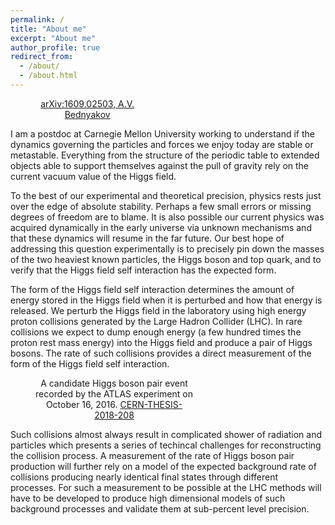 ```yaml
---
permalink: /
title: "About me"
excerpt: "About me"
author_profile: true
redirect_from: 
  - /about/
  - /about.html
---
```


<figure class="align-right" style="width:33%">
<img src="{{ site.url }}{{ site.baseurl }}/images/SM_vacuum_phase_diagram.png" alt="">
<figcaption style="text-align:center"><a href="https://arxiv.org/abs/1609.02503">arXiv:1609.02503, A.V. Bednyakov</a></figcaption>
</figure>
I am a postdoc at Carnegie Mellon University working to understand if the dynamics governing the particles and forces we enjoy today are stable or metastable.
Everything from the structure of the periodic table to extended objects able to support themselves against the pull of gravity rely on the current vacuum value of the Higgs field.

To the best of our experimental and theoretical precision, physics rests just over the edge of absolute stability.
Perhaps a few small errors or missing degrees of freedom are to blame.
It is also possible our current physics was acquired dynamically in the early universe via unknown mechanisms and that these dynamics will resume in the far future.
Our best hope of addressing this question experimentally is to precisely pin down the masses of the two heaviest known particles, the Higgs boson and top quark, and to verify that the Higgs field self interaction has the expected form.

The form of the Higgs field self interaction determines the amount of energy stored in the Higgs field when it is perturbed and how that energy is released.
We perturb the Higgs field in the laboratory using high energy proton collisions generated by the Large Hadron Collider (LHC).
In rare collisions we expect to dump enough energy (a few hundred times the proton rest mass energy) into the Higgs field and produce a pair of Higgs bosons.
The rate of such collisions provides a direct measurement of the form of the Higgs field self interaction. 

<figure class="align-left" style="width:50%;">
  <img src="{{ site.url }}{{ site.baseurl }}/images/272GeV.png" alt="">
  <figcaption style="text-align:center"> A candidate Higgs boson pair event recorded by the ATLAS experiment on October 16, 2016. <a href="https://cds.cern.ch/record/2644551?ln=en">CERN-THESIS-2018-208</a> </figcaption>
</figure>
Such collisions almost always result in complicated shower of radiation and particles which presents a series of techincal challenges for reconstructing the collision process.
A measurement of the rate of Higgs boson pair production will further rely on a model of the expected background rate of collisions producing nearly identical final states through different processes. For such a measurement to be possible at the LHC methods will have to be developed to produce high dimensional models of such background processes and validate them at sub-percent level precision. 


